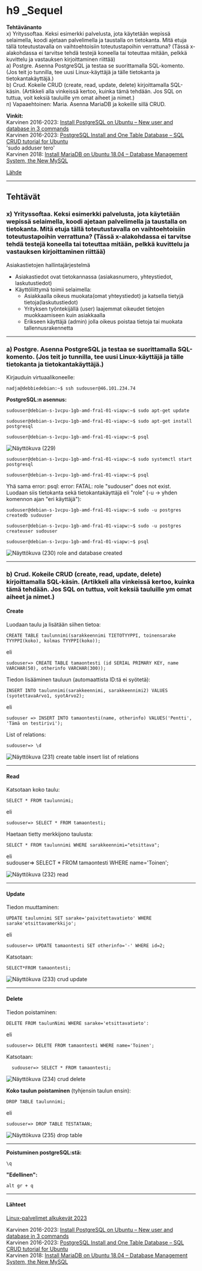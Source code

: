 
# h9 _Sequel  

**Tehtävänanto**  
x) Yrityssoftaa. Keksi esimerkki palvelusta, jota käytetään wepissä selaimella, koodi ajetaan palvelimella ja taustalla on tietokanta. Mitä etuja tällä toteutustavalla on vaihtoehtoisiin toteutustapoihin verrattuna? (Tässä x-alakohdassa ei tarvitse tehdä testejä koneella tai toteuttaa mitään, pelkkä kuvittelu ja vastauksen kirjoittaminen riittää)  
a) Postgre. Asenna PostgreSQL ja testaa se suorittamalla SQL-komento. (Jos teit jo tunnilla, tee uusi Linux-käyttäjä ja tälle tietokanta ja tietokantakäyttäjä.)  
b) Crud. Kokeile CRUD (create, read, update, delete) kirjoittamalla SQL-käsin. (Artikkeli alla vinkeissä kertoo, kuinka tämä tehdään. Jos SQL on tuttua, voit keksiä tauluille ym omat aiheet ja nimet.)  
n) Vapaaehtoinen: Maria. Asenna MariaDB ja kokeille sillä CRUD.  


**Vinkit:**  
Karvinen 2016-2023: [Install PostgreSQL on Ubuntu – New user and database in 3 commands](https://terokarvinen.com/2016/03/03/install-postgresql-on-ubuntu-new-user-and-database-in-3-commands/)  
Karvinen 2016-2023: [PostgreSQL Install and One Table Database – SQL CRUD tutorial for Ubuntu](https://terokarvinen.com/2016/03/05/postgresql-install-and-one-table-database-sql-crud-tutorial-for-ubuntu/)  
'sudo adduser tero'  
Karvinen 2018: [Install MariaDB on Ubuntu 18.04 – Database Management System, the New MySQL](https://terokarvinen.com/2018/09/20/install-mariadb-on-ubuntu-18-04-database-management-system-the-new-mysql/)  




[Lähde](https://terokarvinen.com/2023/linux-palvelimet-2023-alkukevat/)   


---
## Tehtävät  



### x) Yrityssoftaa. Keksi esimerkki palvelusta, jota käytetään wepissä selaimella, koodi ajetaan palvelimella ja taustalla on tietokanta. Mitä etuja tällä toteutustavalla on vaihtoehtoisiin toteutustapoihin verrattuna? (Tässä x-alakohdassa ei tarvitse tehdä testejä koneella tai toteuttaa mitään, pelkkä kuvittelu ja vastauksen kirjoittaminen riittää)  

Asiakastietojen hallintajärjestelmä  

- Asiakastiedot ovat tietokannassa (asiakasnumero, yhteystiedot, laskutustiedot)  
- Käyttöliittymä toimii selaimella:  
  - Asiakkaalla oikeus muokata(omat yhteystiedot) ja katsella tietyjä tietoja(laskutustiedot)
  - Yrityksen työntekijällä (user) laajemmat oikeudet tietojen muokkaamiseen kuin asiakkaalla 
  - Erikseen käyttäjä (admin) jolla oikeus poistaa tietoja tai muokata tallennusrakennetta

---

### a) Postgre. Asenna PostgreSQL ja testaa se suorittamalla SQL-komento. (Jos teit jo tunnilla, tee uusi Linux-käyttäjä ja tälle tietokanta ja tietokantakäyttäjä.)   

Kirjauduin virtuaalikoneelle:  
 
    nadja@debbiedebian:~$ ssh sudouser@46.101.234.74  
 
 **PostgreSQL:n asennus:**    

    sudouser@debian-s-1vcpu-1gb-amd-fra1-01-viapw:~$ sudo apt-get update  

    sudouser@debian-s-1vcpu-1gb-amd-fra1-01-viapw:~$ sudo apt-get install postgresql  

    sudouser@debian-s-1vcpu-1gb-amd-fra1-01-viapw:~$ psql
    
![Näyttökuva (229)](https://user-images.githubusercontent.com/118609353/219135506-bf19a5fe-93a3-4007-8b25-65b72e07bf3c.png)  

    sudouser@debian-s-1vcpu-1gb-amd-fra1-01-viapw:~$ sudo systemctl start postgresql
    
    sudouser@debian-s-1vcpu-1gb-amd-fra1-01-viapw:~$ psql  
    
    
Yhä sama error: psql: error: FATAL:  role "sudouser" does not exist.  
Luodaan siis tietokanta sekä tietokantakäyttäjä eli "role" (-u -> yhden komennon ajan "eri käyttäjä"):  
    
    sudouser@debian-s-1vcpu-1gb-amd-fra1-01-viapw:~$ sudo -u postgres createdb sudouser  
    
    sudouser@debian-s-1vcpu-1gb-amd-fra1-01-viapw:~$ sudo -u postgres createuser sudouser  
    
    sudouser@debian-s-1vcpu-1gb-amd-fra1-01-viapw:~$ psql
  
![Näyttökuva (230) role and database created](https://user-images.githubusercontent.com/118609353/219138383-3f5032ee-4cea-46df-8d84-48cd7c09aaf1.png)



---

### b) Crud. Kokeile CRUD (create, read, update, delete) kirjoittamalla SQL-käsin. (Artikkeli alla vinkeissä kertoo, kuinka tämä tehdään. Jos SQL on tuttua, voit keksiä tauluille ym omat aiheet ja nimet.)  

#### Create  

Luodaan taulu ja lisätään siihen tietoa:  

    CREATE TABLE taulunnimi(sarakkeennimi TIETOTYYPPI, toinensarake TYYPPI(koko), kolmas TYYPPI(koko));  

eli 

    sudouser=> CREATE TABLE tamaontesti (id SERIAL PRIMARY KEY, name VARCHAR(50), otherinfo VARCHAR(300));  

Tiedon lisääminen tauluun (automaattista ID:tä ei syötetä):  

    INSERT INTO taulunnimi(sarakkeennimi, sarakkeennimi2) VALUES (syotettavaArvo1, syotArvo2);

eli 

    sudouser => INSERT INTO tamaontesti(name, otherinfo) VALUES('Pentti', 'Tämä on testirivi');  
    
List of relations:    

    sudouser=> \d  
    
![Näyttökuva (231) create table insert list of relations](https://user-images.githubusercontent.com/118609353/219152704-2623c9bc-d1dd-4ba9-945d-0b080adf0d19.png)  

---


#### Read  

Katsotaan koko taulu: 

    SELECT * FROM taulunnimi; 
    
eli 

    sudouser=> SELECT * FROM tamaontesti; 
    
Haetaan tietty merkkijono taulusta:  

    SELECT * FROM taulunnimi WHERE sarakkeennimi="etsittava";  
eli  
    sudouser=> SELECT * FROM tamaontesti WHERE name='Toinen';  
    
    
![Näyttökuva (232) read](https://user-images.githubusercontent.com/118609353/219156211-75a345d0-92a4-45eb-b1dd-e77fccd72d84.png)  

----

#### Update

Tiedon muuttaminen:  

    UPDATE taulunnimi SET sarake='paivitettavatieto' WHERE sarake'etsittavamerkkijo';  

eli 

    sudouser=> UPDATE tamaontesti SET otherinfo='-' WHERE id=2;
    
Katsotaan:  

    SELECT*FROM tamaontesti; 
    
![Näyttökuva (233) crud update](https://user-images.githubusercontent.com/118609353/219160304-7a2d70f0-23e4-4289-8c0d-783bbe940082.png)

---

#### Delete

Tiedon poistaminen:

    DELETE FROM taulunNimi WHERE sarake='etsittavatieto':
    
eli 

    sudouser=> DELETE FROM tamaontesti WHERE name='Toinen';
    
Katsotaan:  

      sudouser=> SELECT * FROM tamaontesti;  


![Näyttökuva (234) crud delete](https://user-images.githubusercontent.com/118609353/219163892-7294926a-4a84-4c62-a0b5-7f3a2604f17a.png)

**Koko taulun poistaminen** (tyhjensin taulun ensin):

    DROP TABLE taulunnimi;
    
eli 

    sudouser=> DROP TABLE TESTATAAN; 
    
![Näyttökuva (235) drop table](https://user-images.githubusercontent.com/118609353/219169005-a3437875-417c-46fc-9731-78a6caaa00bb.png)  

---

**Poistuminen postgreSQL:stä:**  

    \q 
    
**"Edellinen":**  

    alt gr + q
    
---

#### Lähteet  
  
[Linux-palvelimet alkukevät 2023](https://terokarvinen.com/2023/linux-palvelimet-2023-alkukevat/)  

Karvinen 2016-2023: [Install PostgreSQL on Ubuntu – New user and database in 3 commands](https://terokarvinen.com/2016/03/03/install-postgresql-on-ubuntu-new-user-and-database-in-3-commands/)  
Karvinen 2016-2023: [PostgreSQL Install and One Table Database – SQL CRUD tutorial for Ubuntu](https://terokarvinen.com/2016/03/05/postgresql-install-and-one-table-database-sql-crud-tutorial-for-ubuntu/)  
Karvinen 2018: [Install MariaDB on Ubuntu 18.04 – Database Management System, the New MySQL](https://terokarvinen.com/2018/09/20/install-mariadb-on-ubuntu-18-04-database-management-system-the-new-mysql/)  


<!--- 
---
--->











